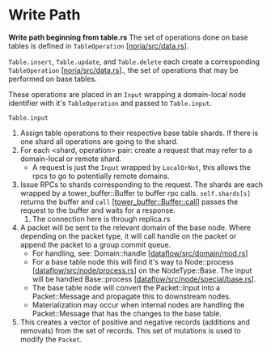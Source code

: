 # Write Path

**Write path beginning from table.rs**
The set of operations done on base tables is defined in `TableOperation` [[noria/src/data.rs](https://github.com/readysettech/readyset/blob/229a110ae1e11db1f3fd1acb053f2cc1f9143e36/noria/noria/src/data.rs#L1032)].

`Table.insert`, `Table.update`, and `Table.delete` each create a corresponding `TableOperation` [[noria/src/data.rs](https://github.com/readysettech/readyset/blob/229a110ae1e11db1f3fd1acb053f2cc1f9143e36/noria/noria/src/data.rs#L1032)]., the set of operations that may be performed on base tables.

These operations are placed in an `Input` wrapping a domain-local node identifier with it's `TableOperation` and passed to `Table.input`.

`Table.input`
1. Assign table operations to their respective base table shards. If there is one shard all operations are going to the shard.
2. For each <shard, operation>  pair: create a request that may refer to a domain-local or remote shard. 
    - A request is just the `Input` wrapped by `LocalOrNot`, this allows the rpcs to go to potentially remote domains.
3. Issue RPCs to shards corresponding to the request. The shards are each wrapped by a tower_buffer::Buffer to buffer rpc calls. `self.shards[s]` returns the buffer and `call` [[tower_buffer::Buffer::call](https://docs.rs/tower-buffer/0.3.0/tower_buffer/struct.Buffer.html#method.call)] passes the request to the buffer and waits for a response.
    1. The connection here is through replica.rs
4. A packet will be sent to the relevant domain of the base node. Where depending on the packet type, it will call handle on the packet or append the packet to a group commit queue.
    - For handling, see: Domain::handle [[dataflow/src/domain/mod.rs](https://github.com/readysettech/readyset/blob/229a110/noria/server/dataflow/src/domain/mod.rs#L3069)]
    - For a base table node this will find it's way to Node::process [[dataflow/src/node/process.rs](https://github.com/readysettech/readyset/blob/229a110ae1e11db1f3fd1acb053f2cc1f9143e36/noria/server/dataflow/src/node/process.rs#L62)] on the NodeType::Base. The input will be handled Base::process [[dataflow/src/node/special/base.rs](https://github.com/readysettech/readyset/blob/229a110ae1e11db1f3fd1acb053f2cc1f9143e36/noria/server/dataflow/src/node/special/base.rs#L135)].
    - The base table node will convert the Packet::Input into a Packet::Message and propagate this to downstream nodes.
    - Materialization may occur when internal nodes are handling the Packet::Message that has the changes to the base table.
5. This creates a vector of positive and negative records (additions and removals) from the set of records. This set of mutations is used to modify the `Packet`.